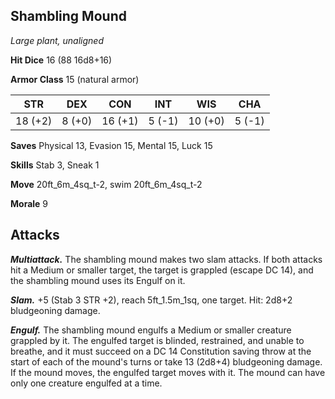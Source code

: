 ## Shambling Mound

*Large plant, unaligned*

**Hit Dice** 16 (88 16d8+16)

**Armor Class** 15 (natural armor)

| STR     | DEX     | CON     | INT     | WIS     | CHA     |
|---------|---------|---------|---------|---------|---------|
| 18 (+2) |  8 (+0) | 16 (+1) |  5 (-1) | 10 (+0) |  5 (-1) |

**Saves** Physical 13, Evasion 15, Mental 15, Luck 15

**Skills** Stab 3, Sneak 1

**Move** 20ft\_6m\_4sq\_t-2, swim 20ft\_6m\_4sq\_t-2

**Morale** 9

## Attacks

***Multiattack.*** The shambling mound makes two slam attacks. If both attacks hit a Medium or smaller target, the target is grappled (escape DC 14), and the shambling mound uses its Engulf on it.

***Slam.*** +5 (Stab 3 STR +2), reach 5ft\_1.5m\_1sq, one target. Hit: 2d8+2 bludgeoning damage.

***Engulf.*** The shambling mound engulfs a Medium or smaller creature grappled by it. The engulfed target is blinded, restrained, and unable to breathe, and it must succeed on a DC 14 Constitution saving throw at the start of each of the mound's turns or take 13 (2d8+4) bludgeoning damage. If the mound moves, the engulfed target moves with it. The mound can have only one creature engulfed at a time.

